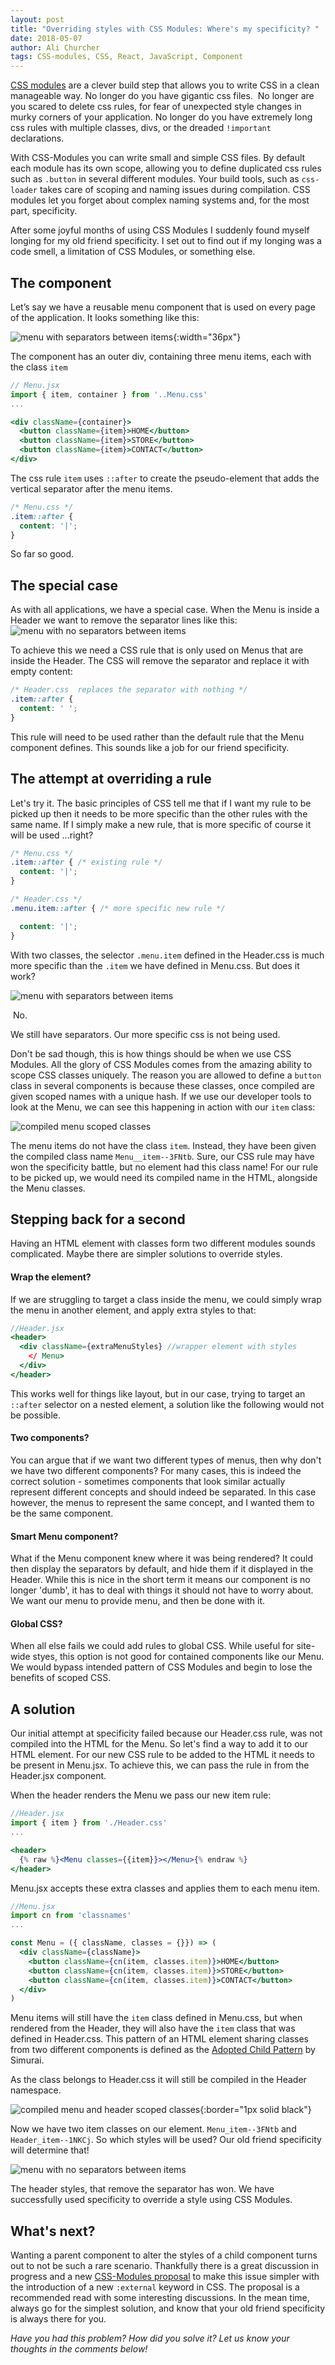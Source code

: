 ```yaml
---
layout: post
title: "Overriding styles with CSS Modules: Where's my specificity? "
date: 2018-05-07
author: Ali Churcher
tags: CSS-modules, CSS, React, JavaScript, Component
---
```


[CSS modules](https://github.com/css-modules/css-modules) are a clever build step that allows you to write CSS in a clean manageable way.
No longer do you have gigantic css files. 
No longer are you scared to delete css rules, for fear of unexpected style changes in murky corners of your application. No longer do you have extremely long css rules with multiple classes, divs, or the dreaded `!important` declarations.

With CSS-Modules you can write small and simple CSS files. By default each module has its own scope, allowing you to define duplicated css rules such as `.button` in several different modules. Your build tools, such as `css-loader` takes care of scoping and naming issues during compilation. CSS modules let you forget about complex naming systems and, for the most part, specificity.


After some joyful months of using CSS Modules I suddenly found myself longing for my old friend specificity. I set out to find out if my longing was a code smell, a limitation of CSS Modules, or something else.

## The component

Let’s say we have a reusable menu component that is used on every page of the application. It looks something like this:

![menu with separators between items](/images/posts/overriding-styles-with-CSS-modules/menu-separated.png){:width="36px"}

The component has an outer div, containing three menu items, each with the class `item`
```jsx
// Menu.jsx
import { item, container } from '..Menu.css'
...

<div className={container}>
  <button className={item}>HOME</button>
  <button className={item}>STORE</button>
  <button className={item}>CONTACT</button>
</div>
```
The css rule `item` uses `::after` to create the pseudo-element that adds the vertical separator after the menu items.
```css
/* Menu.css */
.item::after {
  content: '|';
}
```
So far so good.
## The special case

As with all applications, we have a special case. When the Menu is inside a Header we want to remove the separator lines like this:
 
![menu with no separators between items](/images/posts/overriding-styles-with-CSS-modules/menu-not-separated.png)

To achieve this we need a CSS rule that is only used on Menus that are inside the Header.
The CSS will remove the separator and replace it with empty content:
```css
/* Header.css  replaces the separator with nothing */
.item::after {
  content: ' ';
}
```
This rule will need to be used rather than the default rule that the Menu component defines. This sounds like a job for our friend specificity.


## The attempt at overriding a rule

Let's try it. The basic principles of CSS tell me that if I want my rule to be picked up then it needs to be more specific than the other rules with the same name. If I simply make a new rule, that is more specific of course it will be used  ...right?

```css
/* Menu.css */
.item::after { /* existing rule */
  content: '|';
}
```
```css
/* Header.css */
.menu.item::after { /* more specific new rule */

  content: '|';
}
```
With two classes, the selector `.menu.item` defined in the Header.css is much more specific than the `.item` we have defined in Menu.css. But does it work?


![menu with separators between items](/images/posts/overriding-styles-with-CSS-modules/menu-separated.png)


 No.


We still have separators. Our more specific css is not being used.


Don't be sad though, this is how things should be when we use CSS Modules. All the glory of CSS Modules comes from the amazing ability to scope CSS classes uniquely. The reason you are allowed to define a `button` class in several components is because these classes, once compiled are given scoped names with a unique hash. If we use our developer tools to look at
the Menu, we can see this happening in action with our `item` class:


![compiled menu scoped classes](/images/posts/overriding-styles-with-CSS-modules/compiled-menu-classes.png)


The menu items do not have the class `item`. Instead, they have been given the compiled class name `Menu__item--3FNtb`. Sure, our CSS rule may have won the specificity battle, but no element had this class name!
For our rule to be picked up, we would need its compiled name in the HTML, alongside the Menu classes.


## Stepping back for a second
Having an HTML element with classes form two different modules sounds complicated. Maybe there are simpler solutions to override styles.

#### Wrap the element?
If we are struggling to target a class inside the menu, we could simply wrap the menu in another element, and apply extra styles to that:
```jsx
//Header.jsx
<header>
  <div className={extraMenuStyles} //wrapper element with styles
    </ Menu>
  </div>
</header>
```
This works well for things like layout, but in our case, trying to target an `::after` selector on a nested element, a solution like the following would not be possible.

#### Two components?
You can argue that if we want two different types of menus, then why don't we have two different components? For many cases, this is indeed the correct solution - sometimes components that look similar
actually represent different concepts and should indeed be separated.
In this case however, the menus to represent the same concept, and I wanted them to be the same component.

#### Smart Menu component?
What if the Menu component knew where it was being rendered? It could then display the separators by default, and hide them if it displayed in the Header. While this is nice in the short term it means our
component is no longer 'dumb', it has to deal with things it should not have to worry about. We want our menu to provide  menu, and then be done with it.

#### Global CSS?
 When all else fails we could add rules to global CSS. While useful for site-wide styes, this option is not good for contained components like our Menu. We would bypass intended pattern of CSS Modules and begin to lose the benefits of scoped CSS.

## A solution
Our initial attempt at specificity failed because our Header.css rule, was not compiled into the HTML for the Menu. So let's find a way to add it to our HTML element. For our new CSS rule to be added to the HTML it needs to be present in Menu.jsx. To achieve this, we can pass the rule in from the Header.jsx component.

When the header renders the Menu we pass our new item rule:
```jsx
//Header.jsx
import { item } from './Header.css'
...

<header>
  {% raw %}<Menu classes={{item}}></Menu>{% endraw %}
</header>
```
Menu.jsx accepts these extra classes and applies them to each menu item.
```jsx
//Menu.jsx
import cn from 'classnames'
...

const Menu = ({ className, classes = {}}) => (
  <div className={className}>
    <button className={cn(item, classes.item)}>HOME</button>
    <button className={cn(item, classes.item)}>STORE</button>
    <button className={cn(item, classes.item)}>CONTACT</button>
  </div>
)
```

Menu items will still have the `item` class defined in Menu.css,
but when rendered from the Header, they will also have the `item` class that was defined in Header.css.
 This pattern of an HTML element sharing classes from two different components is defined as the [Adopted Child Pattern](http://simurai.com/blog/2015/05/11/nesting-components) by Simurai.

As the class belongs to Header.css it will still be compiled in the Header namespace.




![compiled menu and header scoped classes](/images/posts/overriding-styles-with-CSS-modules/compiled-with-header-classes.46.20.png){:border="1px solid black"}




Now we have two item classes on our element.  `Menu_item--3FNtb` and `Header_item--1NKCj`. So which styles will be used? Our old friend specificity will determine that!

![menu with no separators between items](/images/posts/overriding-styles-with-CSS-modules/menu-not-separated.png)

The header styles, that remove the separator has won.
We have successfully used specificity to override a style using CSS Modules.


## What's next?
Wanting a parent component to alter the styles of a child component turns out to not be such a rare scenario. Thankfully there is a great discussion in progress and a new [CSS-Modules proposal](https://github.com/css-modules/css-modules/issues/147) to make this issue simpler with the introduction of a new `:external` keyword in CSS. The proposal is a recommended read with some interesting discussions. In the mean time, always go for the simplest solution, and know that your old friend specificity is always there for you.


_Have you had this problem? How did you solve it? Let us know your thoughts in the comments below!_

